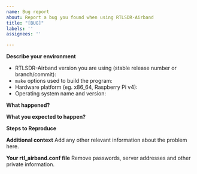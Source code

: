 ```yaml
---
name: Bug report
about: Report a bug you found when using RTLSDR-Airband
title: "[BUG]"
labels: ''
assignees: ''

---
```


<!--
Please use this template to create your bug report. By providing as much info as possible you help understand the issue, reproduce it and resolve it for you quicker. Therefore take a couple of extra minutes to make sure you have provided all information needed.
-->

**Describe your environment**

  - RTLSDR-Airband version you are using (stable release number or branch/commit):
  - `make` options used to build the program:
  - Hardware platform (eg. x86_64, Raspberry Pi v4):
  - Operating system name and version: 

**What happened?**

**What you expected to happen?**

**Steps to Reproduce**

**Additional context**
Add any other relevant information about the problem here.

**Your rtl_airband.conf file**
Remove passwords, server addresses and other private information.

